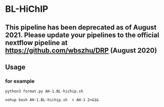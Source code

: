 # BL-HiChIP
## This pipeline has been deprecated as of August 2021. Please update your pipelines to the official nextflow pipeline at https://github.com/wbszhu/DRP (August 2020)
## Usage
### for example
```
python3 format.py AH-1.BL-hichip.sh
```
```
nohup bash AH-1.BL-hichip.sh  > AH-1 2>&1&
```
